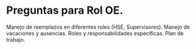 # Preguntas para Rol OE.

Manejo de reemplazos en diferentes roles (HSE, Supervisores).
Manejo de vacaciones y ausencias.
Roles y responsabilidades específicas.
Plan de trabajo.